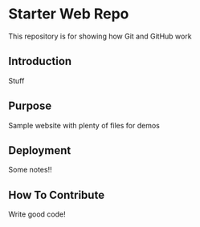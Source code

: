 # Starter Web Repo

This repository is for showing how Git and GitHub work

## Introduction

Stuff

## Purpose

Sample website with plenty of files for demos

## Deployment

Some notes!!

## How To Contribute

Write good code!
